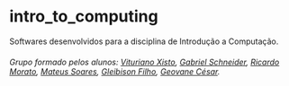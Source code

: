 # intro_to_computing
Softwares desenvolvidos para a disciplina de Introdução a Computação.


###### Grupo formado pelos alunos: [Vituriano Xisto](https://github.com/Vituriano), [Gabriel Schneider](https://github.com/gbrls), [Ricardo Morato](https://github.com/RicardoMorato), [Mateus Soares](https://github.com/mtfbs), [Gleibison Filho](https://), [Geovane César](https://).
